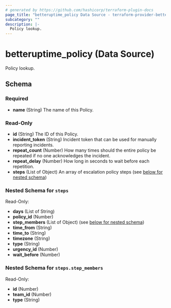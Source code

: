```yaml
---
# generated by https://github.com/hashicorp/terraform-plugin-docs
page_title: "betteruptime_policy Data Source - terraform-provider-better-uptime"
subcategory: ""
description: |-
  Policy lookup.
---
```


# betteruptime_policy (Data Source)

Policy lookup.



<!-- schema generated by tfplugindocs -->
## Schema

### Required

- **name** (String) The name of this Policy.

### Read-Only

- **id** (String) The ID of this Policy.
- **incident_token** (String) Incident token that can be used for manually reporting incidents.
- **repeat_count** (Number) How many times should the entire policy be repeated if no one acknowledges the incident.
- **repeat_delay** (Number) How long in seconds to wait before each repetition.
- **steps** (List of Object) An array of escalation policy steps (see [below for nested schema](#nestedatt--steps))

<a id="nestedatt--steps"></a>
### Nested Schema for `steps`

Read-Only:

- **days** (List of String)
- **policy_id** (Number)
- **step_members** (List of Object) (see [below for nested schema](#nestedobjatt--steps--step_members))
- **time_from** (String)
- **time_to** (String)
- **timezone** (String)
- **type** (String)
- **urgency_id** (Number)
- **wait_before** (Number)

<a id="nestedobjatt--steps--step_members"></a>
### Nested Schema for `steps.step_members`

Read-Only:

- **id** (Number)
- **team_id** (Number)
- **type** (String)



